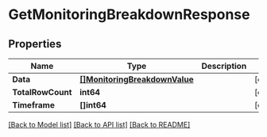 # GetMonitoringBreakdownResponse

## Properties
Name | Type | Description | Notes
------------ | ------------- | ------------- | -------------
**Data** | [**[]MonitoringBreakdownValue**](MonitoringBreakdownValue.md) |  | [optional] 
**TotalRowCount** | **int64** |  | [optional] 
**Timeframe** | **[]int64** |  | [optional] 

[[Back to Model list]](../README.md#documentation-for-models) [[Back to API list]](../README.md#documentation-for-api-endpoints) [[Back to README]](../README.md)


